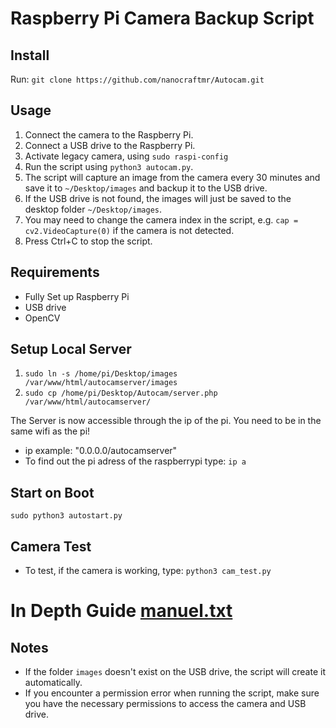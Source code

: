 # Raspberry Pi Camera Backup Script

## Install

Run: `git clone https://github.com/nanocraftmr/Autocam.git`

## Usage

1. Connect the camera to the Raspberry Pi.
2. Connect a USB drive to the Raspberry Pi.
3. Activate legacy camera, using `sudo raspi-config` 
3. Run the script using `python3 autocam.py`.
4. The script will capture an image from the camera every 30 minutes and save it to `~/Desktop/images` and backup it to the USB drive.
5. If the USB drive is not found, the images will just be saved to the desktop folder `~/Desktop/images`.
6. You may need to change the camera index in the script, e.g. `cap = cv2.VideoCapture(0)` if the camera is not detected.
7. Press Ctrl+C to stop the script.

## Requirements

- Fully Set up Raspberry Pi 
- USB drive
- OpenCV

## Setup Local Server

1. `sudo ln -s /home/pi/Desktop/images /var/www/html/autocamserver/images`
2. `sudo cp /home/pi/Desktop/Autocam/server.php /var/www/html/autocamserver/`

The Server is now accessible through the ip of the pi. 
You need to be in the same wifi as the pi!
- ip example: "0.0.0.0/autocamserver"
- To find out the pi adress of the raspberrypi type: `ip a`

## Start on Boot

`sudo python3 autostart.py`

## Camera Test
 
- To test, if the camera is working, type: `python3 cam_test.py`

# In Depth Guide [manuel.txt](https://raw.githubusercontent.com/nanocraftmr/Autocam/main/manuel.txt)


## Notes

- If the folder `images` doesn't exist on the USB drive, the script will create it automatically.
- If you encounter a permission error when running the script, make sure you have the necessary permissions to access the camera and USB drive.
